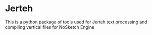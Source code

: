 # Jerteh
This is a python package of tools used for Jerteh text processing and compiling vertical files for NoSketch Engine
